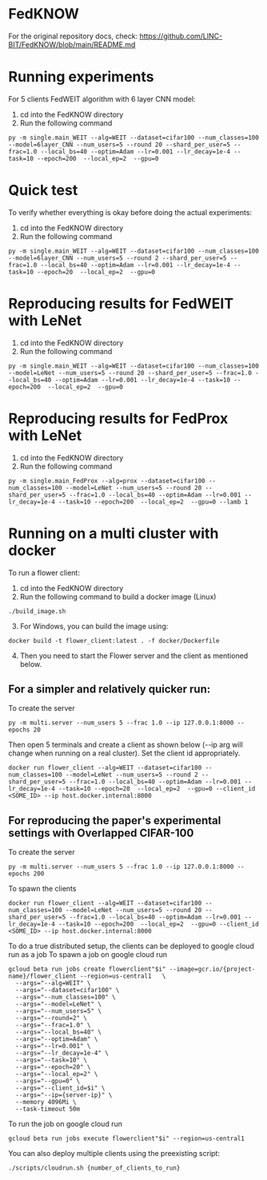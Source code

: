 # FedKNOW

For the original repository docs, check: https://github.com/LINC-BIT/FedKNOW/blob/main/README.md

# Running experiments

For 5 clients FedWEIT algorithm with 6 layer CNN model:

1. cd into the FedKNOW directory
2. Run the following command 
```
py -m single.main_WEIT --alg=WEIT --dataset=cifar100 --num_classes=100 --model=6layer_CNN --num_users=5 --round 20 --shard_per_user=5 --frac=1.0 --local_bs=40 --optim=Adam --lr=0.001 --lr_decay=1e-4 --task=10 --epoch=200  --local_ep=2  --gpu=0
```

# Quick test

To verify whether everything is okay before doing the actual experiments:

1. cd into the FedKNOW directory
2. Run the following command

```
py -m single.main_WEIT --alg=WEIT --dataset=cifar100 --num_classes=100 --model=6layer_CNN --num_users=5 --round 2 --shard_per_user=5 --frac=1.0 --local_bs=40 --optim=Adam --lr=0.001 --lr_decay=1e-4 --task=10 --epoch=20  --local_ep=2  --gpu=0
```

# Reproducing results for FedWEIT with LeNet

1. cd into the FedKNOW directory
2. Run the following command

```
py -m single.main_WEIT --alg=WEIT --dataset=cifar100 --num_classes=100 --model=LeNet --num_users=5 --round 20 --shard_per_user=5 --frac=1.0 --local_bs=40 --optim=Adam --lr=0.001 --lr_decay=1e-4 --task=10 --epoch=200  --local_ep=2  --gpu=0
```

# Reproducing results for FedProx with LeNet

1. cd into the FedKNOW directory
2. Run the following command

```
py -m single.main_FedProx --alg=prox --dataset=cifar100 --num_classes=100 --model=LeNet --num_users=5 --round 20 --shard_per_user=5 --frac=1.0 --local_bs=40 --optim=Adam --lr=0.001 --lr_decay=1e-4 --task=10 --epoch=200  --local_ep=2  --gpu=0 --lamb 1
```

# Running on a multi cluster with docker

To run a flower client:
1. cd into the FedKNOW directory
2. Run the following command to build a docker image (Linux)

```
./build_image.sh
```
3. For Windows, you can build the image using:
```
docker build -t flower_client:latest . -f docker/Dockerfile
```
4. Then you need to start the Flower server and the client as mentioned below.
## For a simpler and relatively quicker run:

To create the server
```
py -m multi.server --num_users 5 --frac 1.0 --ip 127.0.0.1:8000 --epochs 20
```
Then open 5 terminals and create a client as shown below (--ip arg will change when running on a real cluster). Set the client id appropriately.
```
docker run flower_client --alg=WEIT --dataset=cifar100 --num_classes=100 --model=LeNet --num_users=5 --round 2 --shard_per_user=5 --frac=1.0 --local_bs=40 --optim=Adam --lr=0.001 --lr_decay=1e-4 --task=10 --epoch=20  --local_ep=2  --gpu=0 --client_id <SOME_ID> --ip host.docker.internal:8000
```
## For reproducing the paper's experimental settings with Overlapped CIFAR-100

To create the server
```
py -m multi.server --num_users 5 --frac 1.0 --ip 127.0.0.1:8000 --epochs 200
```
To spawn the clients
```
docker run flower_client --alg=WEIT --dataset=cifar100 --num_classes=100 --model=LeNet --num_users=5 --round 20 --shard_per_user=5 --frac=1.0 --local_bs=40 --optim=Adam --lr=0.001 --lr_decay=1e-4 --task=10 --epoch=200  --local_ep=2  --gpu=0 --client_id <SOME_ID> --ip host.docker.internal:8000
```

To do a true distributed setup, the clients can be deployed to google cloud run as a job
To spawn a job on google cloud run  
```
gcloud beta run jobs create flowerclient"$i" --image=gcr.io/{project-name}/flower_client --region=us-central1   \
  --args="--alg=WEIT" \
  --args="--dataset=cifar100" \
  --args="--num_classes=100" \
  --args="--model=LeNet" \
  --args="--num_users=5" \
  --args="--round=2" \
  --args="--frac=1.0" \
  --args="--local_bs=40" \
  --args="--optim=Adam" \
  --args="--lr=0.001" \
  --args="--lr_decay=1e-4" \
  --args="--task=10" \
  --args="--epoch=20" \
  --args="--local_ep=2" \
  --args="--gpu=0" \
  --args="--client_id=$i" \
  --args="--ip={server-ip}" \
  --memory 4096Mi \
  --task-timeout 50m
```

To run the job on google cloud run 
```
gcloud beta run jobs execute flowerclient"$i" --region=us-central1
```

You can also deploy multiple clients using the preexisting script:
```
./scripts/cloudrun.sh {number_of_clients_to_run}
```
